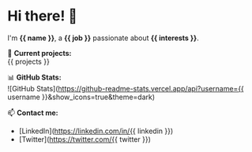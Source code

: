 # Hi there! 👋  

I'm **{{ name }}**, a **{{ job }}** passionate about **{{ interests }}**.  

🚀 **Current projects:**  
{{ projects }}  

📊 **GitHub Stats:**  
![GitHub Stats](https://github-readme-stats.vercel.app/api?username={{ username }}&show_icons=true&theme=dark)  

📫 **Contact me:**  
- [LinkedIn](https://linkedin.com/in/{{ linkedin }})  
- [Twitter](https://twitter.com/{{ twitter }})  
